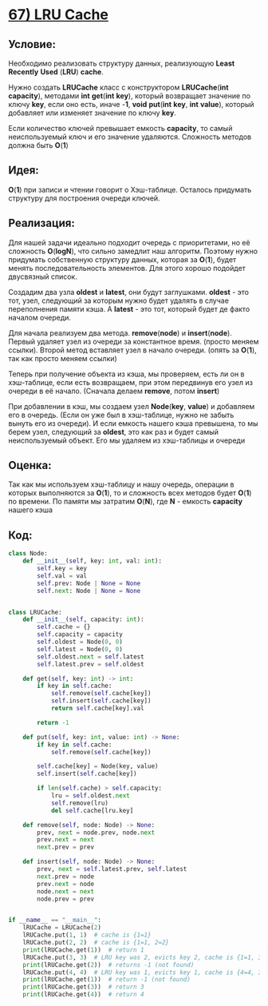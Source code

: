 # [**67) LRU Cache**](https://leetcode.com/problems/lru-cache/description/)

## **Условие:**

Необходимо реализовать структуру данных, реализующую **Least** **Recently** **Used** (**LRU**) **cache**.

Нужно создать **LRUCache** класс с конструктором **LRUCache**(**int** **capacity**), методами **int** **get**(**int** **key**), который возвращает значение по ключу **key**, если оно есть, иначе -**1**, **void** **put**(**int** **key**, **int** **value**), который добавляет или изменяет значение по ключу **key**.

Если количество ключей превышает емкость **capacity**, то самый неиспользуемый ключ и его значение удаляются. Сложность методов должна быть **O**(**1**)

## **Идея:**

**O**(**1**) при записи и чтении говорит о Хэш-таблице. Осталось придумать структуру для построения очереди ключей.

## **Реализация:**

Для нашей задачи идеально подходит очередь с приоритетами, но её сложность **O**(**logN**), что сильно замедлит наш алгоритм. Поэтому нужно придумать собственную структуру данных, которая за **O**(**1**), будет менять последовательность элементов. Для этого хорошо подойдет двусвязный список.

Создадим два узла **oldest** и **latest**, они будут заглушками. **oldest** - это тот, узел, следующий за которым нужно будет удалять в случае переполнения памяти кэша. А **latest** - это тот, который будет де факто началом очереди.

Для начала реализуем два метода. **remove**(**node**) и **insert**(**node**). Первый удаляет узел из очереди за константное время. (просто меняем ссылки). Второй метод вставляет узел в начало очереди. (опять за **O**(**1**), так как просто меняем ссылки)

Теперь при получение объекта из кэша, мы проверяем, есть ли он в хэш-таблице, если есть возвращаем, при этом передвинув его узел из очереди в  её начало. (Сначала делаем **remove**, потом **insert**)

При добавлении в кэш, мы создаем узел **Node**(**key**, **value**) и добавляем его в очередь. (Если он уже был в хэш-таблице, нужно не забыть вынуть его из очереди). И если емкость нашего кэша превышена, то мы берем узел, следующий за **oldest**, это как раз и будет самый неиспользуемый объект. Его мы удаляем из хэш-таблицы и очереди



## **Оценка:**

Так как мы используем хэш-таблицу и нашу очередь, операции в которых выполняются за **O**(**1**), то и сложность всех методов будет **O**(**1**) по времени. По памяти мы затратим **O**(**N**), где **N** - емкость **capacity** нашего кэша

## Код:
```python
class Node:
    def __init__(self, key: int, val: int):
        self.key = key
        self.val = val
        self.prev: Node | None = None
        self.next: Node | None = None


class LRUCache:
    def __init__(self, capacity: int):
        self.cache = {}
        self.capacity = capacity
        self.oldest = Node(0, 0)
        self.latest = Node(0, 0)
        self.oldest.next = self.latest
        self.latest.prev = self.oldest

    def get(self, key: int) -> int:
        if key in self.cache:
            self.remove(self.cache[key])
            self.insert(self.cache[key])
            return self.cache[key].val

        return -1

    def put(self, key: int, value: int) -> None:
        if key in self.cache:
            self.remove(self.cache[key])

        self.cache[key] = Node(key, value)
        self.insert(self.cache[key])

        if len(self.cache) > self.capacity:
            lru = self.oldest.next
            self.remove(lru)
            del self.cache[lru.key]

    def remove(self, node: Node) -> None:
        prev, next = node.prev, node.next
        prev.next = next
        next.prev = prev

    def insert(self, node: Node) -> None:
        prev, next = self.latest.prev, self.latest
        next.prev = node
        prev.next = node
        node.next = next
        node.prev = prev


if __name__ == "__main__":
    lRUCache = LRUCache(2)
    lRUCache.put(1, 1)  # cache is {1=1}
    lRUCache.put(2, 2)  # cache is {1=1, 2=2}
    print(lRUCache.get(1))  # return 1
    lRUCache.put(3, 3)  # LRU key was 2, evicts key 2, cache is {1=1, 3=3}
    print(lRUCache.get(2))  # returns -1 (not found)
    lRUCache.put(4, 4)  # LRU key was 1, evicts key 1, cache is {4=4, 3=3}
    print(lRUCache.get(1))  # return -1 (not found)
    print(lRUCache.get(3))  # return 3
    print(lRUCache.get(4))  # return 4

```

